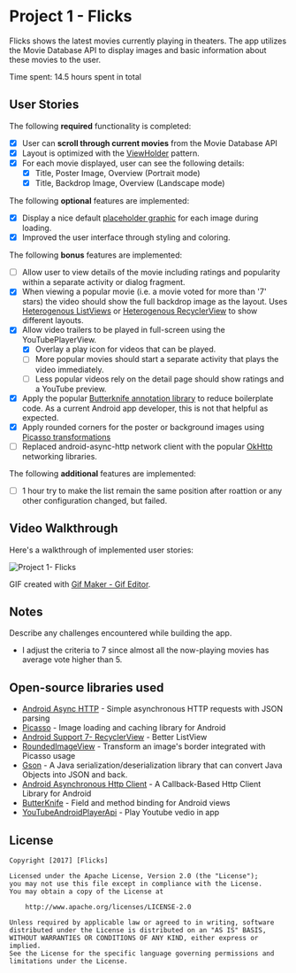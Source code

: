 # Project 1 - Flicks

Flicks shows the latest movies currently playing in theaters. The app utilizes the Movie Database API to display images and basic information about these movies to the user.

Time spent: 14.5 hours spent in total

## User Stories

The following **required** functionality is completed:

* [X] User can **scroll through current movies** from the Movie Database API
* [X] Layout is optimized with the [ViewHolder](http://guides.codepath.com/android/Using-an-ArrayAdapter-with-ListView#improving-performance-with-the-viewholder-pattern) pattern.
* [X] For each movie displayed, user can see the following details:
  * [X] Title, Poster Image, Overview (Portrait mode)
  * [X] Title, Backdrop Image, Overview (Landscape mode)

The following **optional** features are implemented:

* [X] Display a nice default [placeholder graphic](http://guides.codepath.com/android/Displaying-Images-with-the-Picasso-Library#configuring-picasso) for each image during loading.
* [X] Improved the user interface through styling and coloring.

The following **bonus** features are implemented:

* [ ] Allow user to view details of the movie including ratings and popularity within a separate activity or dialog fragment.
* [X] When viewing a popular movie (i.e. a movie voted for more than '7' stars) the video should show the full backdrop image as the layout.  Uses [Heterogenous ListViews](http://guides.codepath.com/android/Implementing-a-Heterogenous-ListView) or [Heterogenous RecyclerView](http://guides.codepath.com/android/Heterogenous-Layouts-inside-RecyclerView) to show different layouts.
* [X] Allow video trailers to be played in full-screen using the YouTubePlayerView.
    * [X] Overlay a play icon for videos that can be played.
    * [ ] More popular movies should start a separate activity that plays the video immediately.
    * [ ] Less popular videos rely on the detail page should show ratings and a YouTube preview.
* [X] Apply the popular [Butterknife annotation library](http://guides.codepath.com/android/Reducing-View-Boilerplate-with-Butterknife) to reduce boilerplate code. As a current Android app developer, this is not that helpful as expected.
* [X] Apply rounded corners for the poster or background images using [Picasso transformations](https://guides.codepath.com/android/Displaying-Images-with-the-Picasso-Library#other-transformations)
* [ ] Replaced android-async-http network client with the popular [OkHttp](http://guides.codepath.com/android/Using-OkHttp) networking libraries.

The following **additional** features are implemented:

* [ ] 1 hour try to make the list remain the same position after roattion or any other configuration changed, but failed.

## Video Walkthrough

Here's a walkthrough of implemented user stories:

<img src='http://i.imgur.com/aW0B5nk.gif' title='Project 1- Flicks' />

GIF created with [Gif Maker - Gif Editor](https://play.google.com/store/apps/details?id=com.kayak.studio.gifmaker&hl=zh_HK).

## Notes

Describe any challenges encountered while building the app.

* I adjust the criteria to 7 since almost all the now-playing movies has average vote higher than 5.

## Open-source libraries used

- [Android Async HTTP](https://github.com/loopj/android-async-http) - Simple asynchronous HTTP requests with JSON parsing
- [Picasso](http://square.github.io/picasso/) - Image loading and caching library for Android
- [Android Support 7- RecyclerView](https://developer.android.com/reference/android/support/v7/widget/RecyclerView.html) - Better ListView
- [RoundedImageView](https://github.com/vinc3m1/RoundedImageView) - Transform an image's border integrated with Picasso usage
- [Gson](https://github.com/google/gson) - A Java serialization/deserialization library that can convert Java Objects into JSON and back.
- [Android Asynchronous Http Client](http://loopj.com/android-async-http/) - A Callback-Based Http Client Library for Android
- [ButterKnife](http://jakewharton.github.io/butterknife/) - Field and method binding for Android views
- [YouTubeAndroidPlayerApi](https://developers.google.com/youtube/android/player/) - Play Youtube vedio in app

## License

    Copyright [2017] [Flicks]

    Licensed under the Apache License, Version 2.0 (the "License");
    you may not use this file except in compliance with the License.
    You may obtain a copy of the License at

        http://www.apache.org/licenses/LICENSE-2.0

    Unless required by applicable law or agreed to in writing, software
    distributed under the License is distributed on an "AS IS" BASIS,
    WITHOUT WARRANTIES OR CONDITIONS OF ANY KIND, either express or implied.
    See the License for the specific language governing permissions and
    limitations under the License.